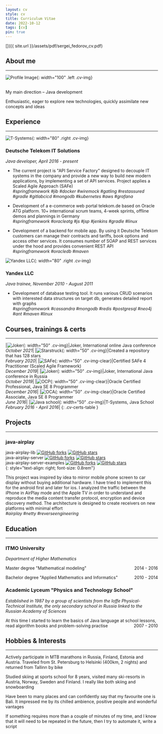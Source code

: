 ```yaml
---
layout: cv
style: cv
title: Curriculum Vitae
date: 2022-10-12
tags: [cv]
pin: true
---
```


[<i class="fa-solid fa-file-pdf"></i>]({{ site.url }}/assets/pdf/sergei_fedorov_cv.pdf)

<!---
<div class="cv-header">
  <div class="row">
    <div class="column">
      <h2>Sergei Fedorov</h2>
      <p>Senior Java Developer</p>
    </div>
    <div class="column cv-contacts">
      <p><i class="far fa-envelope" title="Email"></i> <a href="mailto:{{ site.social.email }}"
                                                           target="_blank">{{ site.social.email | escape }}</a></p>
      <p><i class="fab fa-telegram" title="Telegram"></i> <a href="https://t.me/srzhka"
              target="_blank">t.me/srzhka</a></p>
      <p><i class="fas fa-map-marker-alt" title="Location"></i> Greece, Thessaloniki</p>
    </div>
  </div>
</div>
-->

## About me
---

![Profile Image](/assets/img/profile.jpg){: width="100" .left .cv-img}

<br>
My main direction – Java development

Enthusiastic, eager to explore new technologies, quickly assimilate new concepts and ideas

## Experience
---

![T-Systems](/assets/img/posts/2022-10-12/t-systems-logo.png){: width="80" .right .cv-img}
### Deutsche Telekom IT Solutions
_Java developer, April 2016 - present_

- The current project is "API Service Factory" designed to decouple IT systems in the company and provide a new way to
  build new modern applications, by implementing a set of API services.
  Project applies a Scaled Agile Approach (SAFe) \
  *#springframework* *#jib* *#docker* *#wiremock* *#gatling* *#restassured* *#gradle* *#gitlabcicd* *#mongodb*
  *#kubernetes* *#aws* *#grafana*

- Development of a e-commerce web portal telekom.de based on Oracle ATG platform. 10+ international scrum teams,
  4-week sprints, offline demos and plannings in Germany \
  *#springframework* *#oracleatg* *#js* *#jsp* *#jenkins* *#gradle* *#linux*

- Development of a backend for mobile app. By using it Deutsche Telekom customers can manage their contracts and
  tariffs, book options and access other services.
  It consumes number of SOAP and REST services under the hood and provides convenient REST API \
  *#springframework* *#oracledb* *#maven*

![Yandex LLC](/assets/img/posts/2022-10-12/yandex-logo.jpg){: width="80" .right .cv-img}
### Yandex LLC
_Java trainee, November 2010 - August 2011_

- Development of database testing tool. It runs various CRUD scenarios with interested data structures on target db,
  generates detailed report with graphs \
  *#springframework* *#cassandra* *#mongodb* *#redis* *#postgresql* *#neo4j* *#ant* *#maven* *#linux*

## Courses, trainings & certs
---

|![Joker](/assets/img/posts/2022-10-12/joker_logo.jpg){: width="50" .cv-img}|Joker, International online Java conference <br> _October 2021_|
|![Starstruck](/assets/img/posts/2022-10-12/starstruck-bronze.png){: width="50" .cv-img}|Created a repository that has 128 stars <br> _February 2020_|
|![SAFe](/assets/img/posts/2022-10-12/safe_logo.png){: width="50" .cv-img-clear}|Certified SAFe 4 Practitioner (Scaled Agile Framework) <br> _December 2019_|
|![Joker](/assets/img/posts/2022-10-12/joker_logo.jpg){: width="50" .cv-img}|Joker, International Java conference in Russia <br> _October 2019_|
|![OCP](/assets/img/posts/2022-10-12/ocp_logo.png){: width="50" .cv-img-clear}|Oracle Certified Professional, Java SE 8 Programmer <br> _December 2016_|
|![OCA](/assets/img/posts/2022-10-12/oca_logo.png){: width="50" .cv-img-clear}|Oracle Certified Associate, Java SE 8 Programmer <br> _June 2016_|
|![Java school](/assets/img/posts/2022-10-12/java_school_logo.jpg){: width="50" .cv-img}|T-Systems, Java School <br> _February 2016 - April 2016_|
{: .cv-certs-table }

## Projects
---

### java-airplay

java-airplay-lib [![GitHub forks](https://img.shields.io/github/forks/serezhka/java-airplay-lib?style=social&label=Fork&maxAge=2592000)](https://GitHub.com/serezhka/java-airplay-lib/network/)
[![GitHub stars](https://img.shields.io/github/stars/serezhka/java-airplay-lib?style=social&label=Star&maxAge=2592000)](https://GitHub.com/serezhka/java-airplay-lib/stargazers/) <br>
java-airplay-server [![GitHub forks](https://img.shields.io/github/forks/serezhka/java-airplay-server?style=social&label=Fork&maxAge=2592000)](https://GitHub.com/serezhka/java-airplay-server/network/)
[![GitHub stars](https://img.shields.io/github/stars/serezhka/java-airplay-server?style=social&label=Star&maxAge=2592000)](https://GitHub.com/serezhka/java-airplay-server/stargazers/) <br>
java-airplay-server-examples [![GitHub forks](https://img.shields.io/github/forks/serezhka/java-airplay-server-examples?style=social&label=Fork&maxAge=2592000)](https://GitHub.com/serezhka/java-airplay-server-examples/network/)
[![GitHub stars](https://img.shields.io/github/stars/serezhka/java-airplay-server-examples?style=social&label=Star&maxAge=2592000)](https://GitHub.com/serezhka/java-airplay-server-examples/stargazers/) <br>
{:  style="text-align: right; font-size: 0.8rem"}

This project was inspired by idea to mirror mobile phone screen to car display without buying additional hardware.
I have tried to implement this for the android first and later for ios. I analyzed the traffic between the iPhone
in AirPlay mode and the Apple TV in order to understand and reproduce the media content transfer protocol,
encryption and device discovery method. The architecture is designed to create receivers on new platforms with minimal effort \
*#airplay* *#netty* *#reverseengineering*

## Education
---

### ITMO University
_Department of Higher Mathematics_
<p style="text-align:left;">
    Master degree "Mathematical modeling"
    <span style="float:right;">
        2014 - 2016
    </span>
</p>
<p style="text-align:left;">
    Bachelor degree "Applied Mathematics and Informatics"
    <span style="float:right;">
        2010 - 2014
    </span>
</p>

### Academic Lyceum "Physics and Technology School"
_Established in 1987 by a group of scientists from the Ioffe Physical-Technical Institute, the only secondary school in Russia linked to the Russian Academy of Sciences_

<p style="text-align:left;">
    At this time I started to learn the basics of Java language at school lessons, read algorithm books and problem-solving practise
    <span style="float:right;">
        2007 - 2010
    </span>
</p>

## Hobbies & Interests
---

<i class="fas fa-person-biking"></i> Actively participate in MTB marathons in Russia, Finland, Estonia and Austria. Traveled from St. Petersburg to Helsinki (400km, 2 nights) and returned from Tallinn by bike

<i class="fas fa-person-snowboarding"></i> Studied skiing at sports school for 8 years, visited many ski-resorts in Austria, Norway, Sweden and Finland. I really like both skiing and snowboarding

<i class="fas fa-plane-departure"></i> Have been to many places and can confidently say that my favourite one is Bali. It impressed me by its chilled ambience, positive people and wonderful vantages

<i class="fab fa-raspberry-pi"></i> If something requires more than a couple of minutes of my time, and I know that it will need to be repeated in the future, then I try to automate it, write a script


